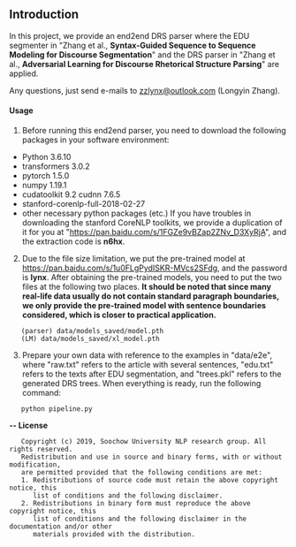 ## Introduction

In this project, we provide an end2end DRS parser where the EDU segmenter
in "Zhang et al., **Syntax-Guided Sequence to Sequence Modeling for Discourse Segmentation**" 
and the DRS parser in "Zhang et al., **Adversarial Learning for Discourse Rhetorical Structure Parsing**" are applied.

Any questions, just send e-mails to zzlynx@outlook.com (Longyin Zhang).


#### Usage

1. Before running this end2end parser, you need to download the following
packages in your software environment:

- Python 3.6.10
- transformers 3.0.2
- pytorch 1.5.0
- numpy 1.19.1
- cudatoolkit 9.2 cudnn 7.6.5
- stanford-corenlp-full-2018-02-27
- other necessary python packages (etc.)
If you have troubles in downloading the stanford CoreNLP toolkits, we provide
a duplication of it for you at "https://pan.baidu.com/s/1FGZe9vBZap2ZNv_D3XyRjA",
and the extraction code is **n6hx**.

2. Due to the file size limitation, we put the pre-trained model at
https://pan.baidu.com/s/1u0FLgPydISKR-MVcs2SFdg, and the password is **lynx**.
After obtaining the pre-trained models, you need to put the two files at the
following two places. **It should be noted that since many real-life data usually do not contain standard paragraph boundaries, we only provide the pre-trained model with sentence boundaries considered, which is closer to practical application.**
```
   (parser) data/models_saved/model.pth
   (LM) data/models_saved/xl_model.pth
```

3. Prepare your own data with reference to the examples in "data/e2e", where
"raw.txt" refers to the article with several sentences, "edu.txt" refers to the
texts after EDU segmentation, and "trees.pkl" refers to the generated DRS trees.
When everything is ready, run the following command:
```
   python pipeline.py
```


<b>-- License</b>
```
   Copyright (c) 2019, Soochow University NLP research group. All rights reserved.
   Redistribution and use in source and binary forms, with or without modification,
   are permitted provided that the following conditions are met:
   1. Redistributions of source code must retain the above copyright notice, this
      list of conditions and the following disclaimer.
   2. Redistributions in binary form must reproduce the above copyright notice, this
      list of conditions and the following disclaimer in the documentation and/or other
      materials provided with the distribution.
```



